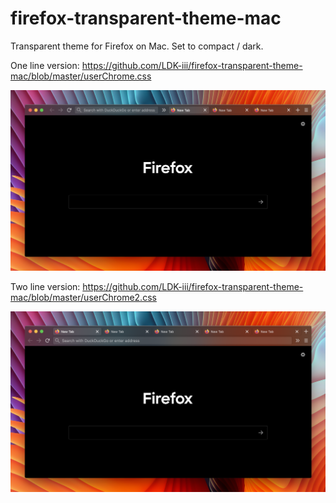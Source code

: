 # firefox-transparent-theme-mac

Transparent theme for Firefox on Mac. Set to compact / dark.

One line version: https://github.com/LDK-iii/firefox-transparent-theme-mac/blob/master/userChrome.css
<p align="center">
  <img src="https://github.com/LDK-iii/firefox-transparent-theme-mac/blob/master/Screen%20Shot%202020-04-17%20at%202.23.24%20AM.png">
</p>

Two line version: https://github.com/LDK-iii/firefox-transparent-theme-mac/blob/master/userChrome2.css
<p align="center">
  <img src="https://github.com/LDK-iii/firefox-transparent-theme-mac/blob/master/Screen%20Shot%202020-04-17%20at%202.18.49%20AM.png">
</p>
